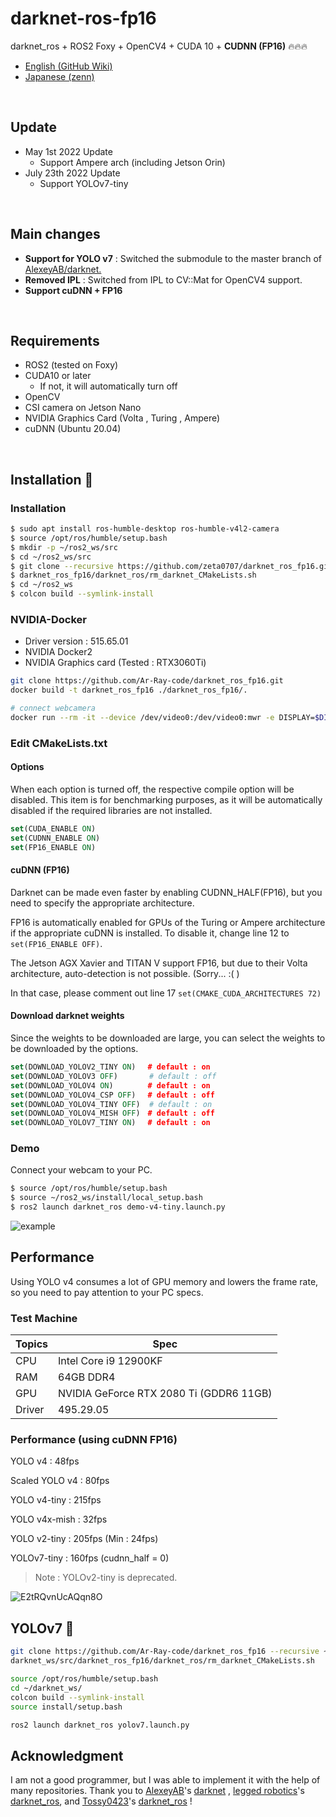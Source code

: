 # darknet-ros-fp16

darknet_ros + ROS2 Foxy + OpenCV4 + CUDA 10 + __CUDNN (FP16)__ :fire::fire::fire:

- [English (GitHub Wiki)](https://github.com/Ar-Ray-code/darknet_ros_fp16/wiki/Darknet_ros_FP16-Report-(1.3x-faster)-%F0%9F%94%A5)
- [Japanese (zenn)](https://zenn.dev/array/articles/4c82fc8382e62d)

<br>

## Update

- May 1st 2022 Update
  - Support Ampere arch (including Jetson Orin)
- July 23th 2022 Update
  - Support YOLOv7-tiny

<br>

## Main changes

- __Support for YOLO v7__ : Switched the submodule to the master branch of [AlexeyAB/darknet.](https://github.com/AlexeyAB/darknet)
- __Removed IPL__ : Switched from IPL to CV::Mat for OpenCV4 support.
- __Support cuDNN + FP16__

<!-- ## Try on Docker :whale:

[DockerHub](https://hub.docker.com/r/ray255ar/darknet-ros-fp16) -->

<br>

## Requirements

- ROS2 (tested on Foxy)
- CUDA10 or later
  - If not, it will automatically turn off
- OpenCV
- CSI camera on Jetson Nano
- NVIDIA Graphics Card (Volta , Turing , Ampere)
- cuDNN (Ubuntu 20.04)

<br>


## Installation 🐢

### Installation

```bash
$ sudo apt install ros-humble-desktop ros-humble-v4l2-camera
$ source /opt/ros/humble/setup.bash
$ mkdir -p ~/ros2_ws/src
$ cd ~/ros2_ws/src
$ git clone --recursive https://github.com/zeta0707/darknet_ros_fp16.git
$ darknet_ros_fp16/darknet_ros/rm_darknet_CMakeLists.sh
$ cd ~/ros2_ws
$ colcon build --symlink-install
```

### NVIDIA-Docker

- Driver version : 515.65.01
- NVIDIA Docker2
- NVIDIA Graphics card (Tested : RTX3060Ti)

```bash
git clone https://github.com/Ar-Ray-code/darknet_ros_fp16.git
docker build -t darknet_ros_fp16 ./darknet_ros_fp16/.

# connect webcamera
docker run --rm -it --device /dev/video0:/dev/video0:mwr -e DISPLAY=$DISPLAY --gpus all -v /tmp/.X11-unix:/tmp/.X11-unix darknet_ros_fp16 /bin/bash
```

### Edit CMakeLists.txt

#### Options

When each option is turned off, the respective compile option will be disabled. This item is for benchmarking purposes, as it will be automatically disabled if the required libraries are not installed.

```cmake
set(CUDA_ENABLE ON)
set(CUDNN_ENABLE ON)
set(FP16_ENABLE ON)
```

#### cuDNN (FP16)

Darknet can be made even faster by enabling CUDNN_HALF(FP16), but you need to specify the appropriate architecture.

FP16 is automatically enabled for GPUs of the Turing or Ampere architecture if the appropriate cuDNN is installed. To disable it, change line 12 to `set(FP16_ENABLE OFF)`.

The Jetson AGX Xavier and TITAN V support FP16, but due to their Volta architecture, auto-detection is not possible. (Sorry... :( )

In that case, please comment out line 17 `set(CMAKE_CUDA_ARCHITECTURES 72)`

#### Download darknet weights

Since the weights to be downloaded are large, you can select the weights to be downloaded by the options.

```cmake
set(DOWNLOAD_YOLOV2_TINY ON)　 # default : on
set(DOWNLOAD_YOLOV3 OFF)       # default : off
set(DOWNLOAD_YOLOV4 ON)      　# default : on
set(DOWNLOAD_YOLOV4_CSP OFF) 　# default : off
set(DOWNLOAD_YOLOV4_TINY OFF)  # default : on
set(DOWNLOAD_YOLOV4_MISH OFF)　# default : off
set(DOWNLOAD_YOLOV7_TINY ON)　 # default : on
```



### Demo

Connect your webcam to your PC.

```bash
$ source /opt/ros/humble/setup.bash
$ source ~/ros2_ws/install/local_setup.bash
$ ros2 launch darknet_ros demo-v4-tiny.launch.py
```

![example](https://user-images.githubusercontent.com/67567093/117596596-a2c8db00-b17e-11eb-90f9-146212e64567.png)



## Performance

Using YOLO v4 consumes a lot of GPU memory and lowers the frame rate, so you need to pay attention to your PC specs.

### Test Machine

| Topics | Spec                                    |
| ------ | --------------------------------------- |
| CPU    | Intel Core i9 12900KF                   |
| RAM    | 64GB DDR4                               |
| GPU    | NVIDIA GeForce RTX 2080 Ti (GDDR6 11GB) |
| Driver | 495.29.05                               |

### Performance (using cuDNN FP16)

YOLO v4 : 48fps

Scaled YOLO v4 : 80fps

YOLO v4-tiny : 215fps

YOLO v4x-mish : 32fps

YOLO v2-tiny : 205fps (Min : 24fps)

YOLOv7-tiny : 160fps (cudnn_half = 0)

> Note : YOLOv2-tiny is deprecated.

![E2tRQvnUcAQqn8O](https://user-images.githubusercontent.com/67567093/121984014-35d3e100-cdcd-11eb-9959-b1063a9a0b2b.jpeg)


## YOLOv7 🚀

```bash
git clone https://github.com/Ar-Ray-code/darknet_ros_fp16 --recursive ~/darknet_ws/src/darknet_ros_fp16
darknet_ws/src/darknet_ros_fp16/darknet_ros/rm_darknet_CMakeLists.sh

source /opt/ros/humble/setup.bash
cd ~/darknet_ws/
colcon build --symlink-install
source install/setup.bash

ros2 launch darknet_ros yolov7.launch.py
```


## Acknowledgment
 I am not a good programmer, but I was able to implement it with the help of many repositories. Thank you to [AlexeyAB](https://github.com/AlexeyAB)'s [darknet](https://github.com/AlexeyAB/darknet) , [legged robotics](https://github.com/leggedrobotics)'s [darknet_ros](https://github.com/leggedrobotics/darknet_ros), and [Tossy0423](https://github.com/Tossy0423/)'s [darknet_ros](https://github.com/Tossy0423/yolov4-for-darknet_ros/) !
